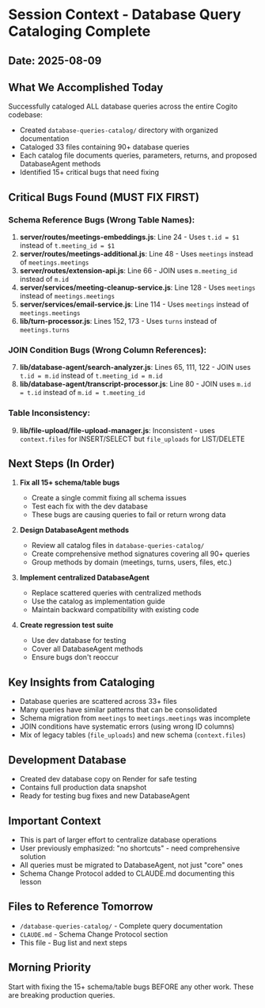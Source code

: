 # Session Context - Database Query Cataloging Complete

## Date: 2025-08-09

## What We Accomplished Today
Successfully cataloged ALL database queries across the entire Cogito codebase:
- Created `database-queries-catalog/` directory with organized documentation
- Cataloged 33 files containing 90+ database queries
- Each catalog file documents queries, parameters, returns, and proposed DatabaseAgent methods
- Identified 15+ critical bugs that need fixing

## Critical Bugs Found (MUST FIX FIRST)
### Schema Reference Bugs (Wrong Table Names):
1. **server/routes/meetings-embeddings.js**: Line 24 - Uses `t.id = $1` instead of `t.meeting_id = $1`
2. **server/routes/meetings-additional.js**: Line 48 - Uses `meetings` instead of `meetings.meetings`
3. **server/routes/extension-api.js**: Line 66 - JOIN uses `m.meeting_id` instead of `m.id`
4. **server/services/meeting-cleanup-service.js**: Line 128 - Uses `meetings` instead of `meetings.meetings`
5. **server/services/email-service.js**: Line 114 - Uses `meetings` instead of `meetings.meetings`
6. **lib/turn-processor.js**: Lines 152, 173 - Uses `turns` instead of `meetings.turns`

### JOIN Condition Bugs (Wrong Column References):
7. **lib/database-agent/search-analyzer.js**: Lines 65, 111, 122 - JOIN uses `t.id = m.id` instead of `t.meeting_id = m.id`
8. **lib/database-agent/transcript-processor.js**: Line 80 - JOIN uses `m.id = t.id` instead of `m.id = t.meeting_id`

### Table Inconsistency:
9. **lib/file-upload/file-upload-manager.js**: Inconsistent - uses `context.files` for INSERT/SELECT but `file_uploads` for LIST/DELETE

## Next Steps (In Order)
1. **Fix all 15+ schema/table bugs** 
   - Create a single commit fixing all schema issues
   - Test each fix with the dev database
   - These bugs are causing queries to fail or return wrong data

2. **Design DatabaseAgent methods**
   - Review all catalog files in `database-queries-catalog/`
   - Create comprehensive method signatures covering all 90+ queries
   - Group methods by domain (meetings, turns, users, files, etc.)

3. **Implement centralized DatabaseAgent**
   - Replace scattered queries with centralized methods
   - Use the catalog as implementation guide
   - Maintain backward compatibility with existing code

4. **Create regression test suite**
   - Use dev database for testing
   - Cover all DatabaseAgent methods
   - Ensure bugs don't reoccur

## Key Insights from Cataloging
- Database queries are scattered across 33+ files
- Many queries have similar patterns that can be consolidated
- Schema migration from `meetings` to `meetings.meetings` was incomplete
- JOIN conditions have systematic errors (using wrong ID columns)
- Mix of legacy tables (`file_uploads`) and new schema (`context.files`)

## Development Database
- Created dev database copy on Render for safe testing
- Contains full production data snapshot
- Ready for testing bug fixes and new DatabaseAgent

## Important Context
- This is part of larger effort to centralize database operations
- User previously emphasized: "no shortcuts" - need comprehensive solution
- All queries must be migrated to DatabaseAgent, not just "core" ones
- Schema Change Protocol added to CLAUDE.md documenting this lesson

## Files to Reference Tomorrow
- `/database-queries-catalog/` - Complete query documentation
- `CLAUDE.md` - Schema Change Protocol section
- This file - Bug list and next steps

## Morning Priority
Start with fixing the 15+ schema/table bugs BEFORE any other work. These are breaking production queries.
